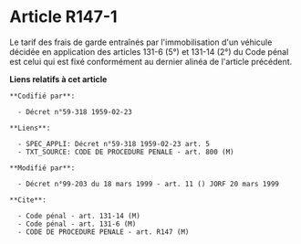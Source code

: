 # Article R147-1

Le tarif des frais de garde entraînés par l'immobilisation d'un véhicule décidée en application des articles 131-6 (5°) et
131-14 (2°) du Code pénal est celui qui est fixé conformément au dernier alinéa de l'article précédent.

**Liens relatifs à cet article**

	**Codifié par**:

	  - Décret n°59-318 1959-02-23

	**Liens**:

	  - SPEC_APPLI: Décret n°59-318 1959-02-23 art. 5
	  - TXT_SOURCE: CODE DE PROCEDURE PENALE - art. 800 (M)

	**Modifié par**:

	  - Décret n°99-203 du 18 mars 1999 - art. 11 () JORF 20 mars 1999

	**Cite**:

	  - Code pénal - art. 131-14 (M)
	  - Code pénal - art. 131-6 (M)
	  - CODE DE PROCEDURE PENALE - art. R147 (M)
